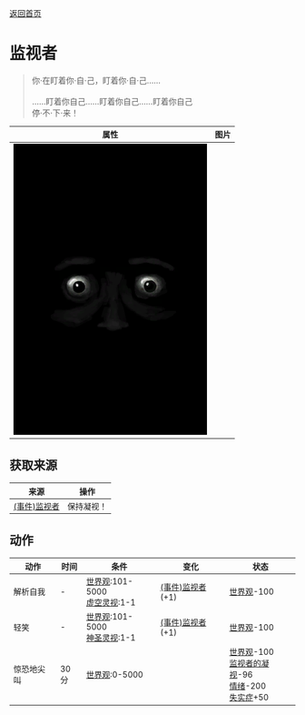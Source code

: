 [返回首页](index.md)  
# 监视者  
> 你·在盯着你·自·己，盯着你·自·己……<br><br>……盯着你自己……盯着你自己……盯着你自己<br>停·不·下·来！  
  
  属性  |   图片   
 ----  |  ----:   
   |  ![](Sprite/Watcher4.png)   
  
## 获取来源  
来源  |  操作  
----  |  ----  
[(事件)监视者](Event_WatchedExperience1e.md)  |  保持凝视！  
## 动作  
动作  |  时间  |  条件  |  变化  |  状态  
----  |  ----  |  ----  |  ----  |  ----  
解析自我  |  -  |  [世界观](Structure.md):101-5000<br>[虚空灵视](VoidInsight.md):1-1  |  [(事件)监视者](Event_WatchedExperience1gVoid.md)(+1)  |  [世界观](Structure.md)-100  
轻笑  |  -  |  [世界观](Structure.md):101-5000<br>[神圣灵视](GodInsight.md):1-1  |  [(事件)监视者](Event_WatchedExperience1gGod.md)(+1)  |  [世界观](Structure.md)-100  
惊恐地尖叫  |  30分  |  [世界观](Structure.md):0-5000  |    |  [世界观](Structure.md)-100<br>[监视者的凝视](WatchersGlare.md)-96<br>[情绪](Morale.md)-200<br>[失实症](Derealization.md)+50  

